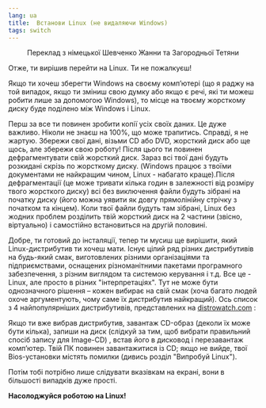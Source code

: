 ```yaml
---
lang: ua
title:  Встанови Linux (не видаляючи Windows)
tags: switch
---
```


<p align="center">Переклад з німецької Шевченко Жанни та Загородньої Тетяни

Отже, ти вирішив  перейти на  Linux. Ти не пожалкуєш!

Якщо ти хочеш зберегти Windows на своєму комп’ютері (що я раджу на той випадок, якщо ти зміниш свою думку або якщо є речі, які ти можеш робити лише за допомогою  Windows), то місце на твоєму жорсткому диску буде поділено між Windows і Linux.

Перш за все ти повинен зробити копії усіх своїх даних. Це дуже важливо. Ніколи не знаєш на 100%, що може трапитись. Справді, я не жартую. Збережи свої дані, візьми CD або DVD, жорсткий диск або ще щось, але збережи свою роботу!
Після цього ти повинен дефрагментувати свій жорсткий диск. Зараз всі твої дані будуть розкидані скрізь по жорсткому диску. (Windows працює з твоїми документами не найкращим чином,  Linux - набагато краще).Після дефрагментації (це може тривати кілька годин в залежності від розміру твого жорсткого диску) всі без виключення файли будуть зібрані на початку диску (його можна уявити як довгу прямолінійну стрічку з початком та кінцем). Коли твої файли будуть там зібрані, Linux без жодних проблем розділить твій жорсткий диск на 2 частини (звісно, віртуально) і самостійно встановиться на другій половині. 

Добре, ти готовий до інсталяції, тепер ти мусиш ще вирішити, який Linux-дистрибутив ти хочеш мати. Існує цілий ряд різних дистрибутивів на будь-який смак, виготовлених різними організаціями та підприємствами, оснащених різноманітними пакетами програмного забезпечення, з різним виглядом та системою керування і т.д. Все це - Linux, але просто в різних "інтерпретаціях". Тут не може бути однозначного рішення – кожен вибирає на свій смак (хоча багато людей охоче аргументують, чому саме їх дистрибутив найкращий). Ось список з 4 найпопулярніших дистрибутивів, представлених на <a 
href="http://www.distrowatch.com">distrowatch.com</a> :

<? make_distros_table() ?>

Якщо ти вже вибрав дистрибутив, завантаж CD-образ (деколи їх може бути кілька), запиши на диск (слідкуй за тим, щоб вибрати правильний спосіб запису для Image-CD) , встав його в дисковод і перезавантаж комп’ютер. Твій ПК повинен завантажитися із CD; якщо не вийде, твої  Вios-установки містять помилки (дивись розділ "Випробуй Linux").

Потім тобі потрібно лише слідувати вказівкам на екрані, вони в більшості випадків дуже прості.

<b>Насолоджуйся  роботою на Linux!</b>

